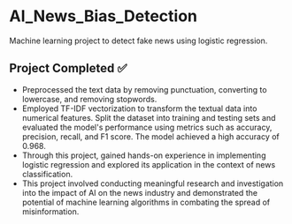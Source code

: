 # AI_News_Bias_Detection
 Machine learning project to detect fake news using logistic regression.

## Project Completed ✅ 
- Preprocessed the text data by removing punctuation, converting to lowercase, and removing stopwords. 
- Employed TF-IDF vectorization to transform the textual data into numerical features. Split the dataset into training and testing sets and evaluated the model's performance using metrics such as accuracy, precision, recall, and F1 score. The model achieved a high accuracy of 0.968.
- Through this project, gained hands-on experience in implementing logistic regression and explored its application in the context of news classification. 
- This project involved conducting meaningful research and investigation into the impact of AI on the news industry and demonstrated the potential of machine learning algorithms in combating the spread of misinformation.

